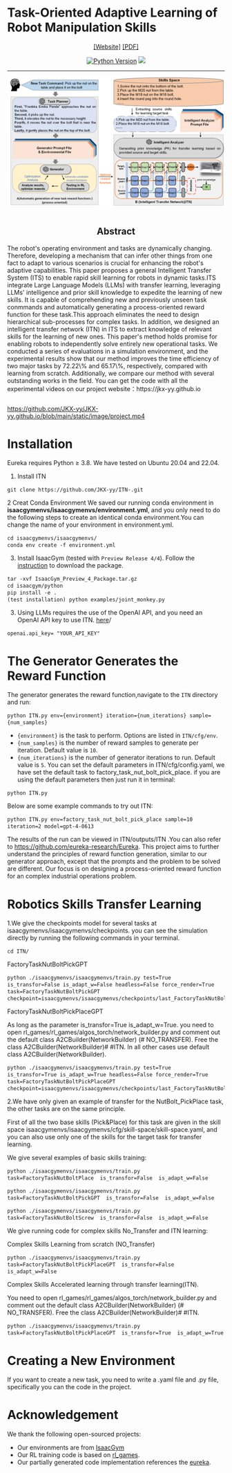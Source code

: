 # Task-Oriented Adaptive Learning of Robot Manipulation Skills

<div align="center">

[[Website]](https://jkx-yy.github.io/)
[[PDF] ](https://jkx-yy.github.io/ieeeconf__%E7%AC%AC%E4%B8%89%E7%89%88%E8%8B%B1%E6%96%87___8%E9%A1%B5_.pdf)



[![Python Version](https://img.shields.io/badge/Python-3.8-blue.svg)](https://github.com/eureka-research/Eureka)
[<img src="https://img.shields.io/badge/Framework-PyTorch-red.svg"/>](https://pytorch.org/)

______________________________________________________________________

![](image/ITS.png)        
</div>
<section class="section">
  <div class="container is-max-desktop">
    <div class="columns is-centered has-text-centered">
      <div class="column is-four-fifths">
        <h2 class="title is-3" align="center"> Abstract </h2>
        <div class="content has-text-justified">
          <p>
            The robot's operating environment and tasks are dynamically changing. Therefore, developing a mechanism that can infer other things from one fact to adapt to various scenarios is crucial for enhancing the robot's adaptive capabilities.  This paper proposes a general Intelligent Transfer System (ITS) to enable rapid skill learning for robots in dynamic tasks.ITS integrate Large Language Models (LLMs) with transfer learning, leveraging LLMs' intelligence and prior skill knowledge to expedite the learning of new skills.  It is capable of comprehending new and previously unseen task conmmands and automatically generating a process-oriented reward function for these task.This approach eliminates the need to design hierarchical sub-processes for  complex tasks. In addition, we designed an intelligent transfer network (ITN) in ITS to extract knowledge of relevant skills for the learning of new ones. This paper's method holds promise for enabling robots to independently solve entirely new operational tasks. We conducted a series of evaluations in a simulation environment, and the experimental results show that our method improves the time efficiency of two major tasks by 72.22\% and 65.17\%, respectively, compared with learning from scratch. Additionally, we compare our method with several outstanding works in the field.  You can get the code with all the experimental videos on our project website：https://jkx-yy.github.io
          </p>
        </div>
      </div>
    </div>
  </div>
</section>

https://github.com/JKX-yy/JKX-yy.github.io/blob/main/static/image/project.mp4


# Installation
Eureka requires Python ≥ 3.8. We have tested on Ubuntu 20.04 and 22.04.

1. Install ITN
```
git clone https://github.com/JKX-yy/ITN-.git
```
2  Creat Conda  Environment
We saved our running conda environment in **isaacgymenvs/isaacgymenvs/environment.yml**, and you only need to do the following steps to create an identical conda environment.You can change the name of your environment in environment.yml.
```
cd isaacgymenvs/isaacgymenvs/
conda env create -f environment.yml
```

3. Install IsaacGym (tested with `Preview Release 4/4`). Follow the [instruction](https://developer.nvidia.com/isaac-gym) to download the package.
```	
tar -xvf IsaacGym_Preview_4_Package.tar.gz
cd isaacgym/python
pip install -e .
(test installation) python examples/joint_monkey.py
```

3. Using LLMs requires the use of the OpenAI API, and you need an OpenAI API key to use ITN.
   [here](https://platform.openai.com/account/api-keys)/
```
openai.api_key= "YOUR_API_KEY"
```

# The Generator Generates the Reward Function

The generator generates the reward function,navigate to the `ITN` directory and run:
```
python ITN.py env={environment} iteration={num_iterations} sample={num_samples}
```
- `{environment}` is the task to perform. Options are listed in `ITN/cfg/env`.
- `{num_samples}` is the number of reward samples to generate per iteration. Default value is `10`.
- `{num_iterations}` is the number of  generator iterations to run. Default value is `5`.
You can set the default parameters in ITN/cfg/config.yaml, we have set the default task to factory_task_nut_bolt_pick_place. if you are using the default parameters then just run it in terminal:
```
python ITN.py 
```

Below are some example commands to try out ITN:
```
python ITN.py env=factory_task_nut_bolt_pick_place sample=10 iteration=2 model=gpt-4-0613
```
The results of the run can be viewed in ITN/outputs/ITN .You can also refer to https://github.com/eureka-research/Eureka. This project aims to further understand the principles of reward function generation, similar to our generator approach, except that the prompts and the problem to be solved are different. Our focus is on designing a process-oriented reward function for an  complex industrial operations problem.

# Robotics Skills Transfer Learning

1.We give the checkpoints model for several tasks at isaacgymenvs/isaacgymenvs/checkpoints. you can see the simulation directly by running the following commands in your terminal.
```
cd ITN/
```
FactoryTaskNutBoltPickGPT
```
python ./isaacgymenvs/isaacgymenvs/train.py test=True  is_transfor=False is_adapt_w=False headless=False force_render=True task=FactoryTaskNutBoltPickGPT checkpoint=isaacgymenvs/isaacgymenvs/checkpoints/last_FactoryTaskNutBoltPickGPT_ep_1024.pth

```
FactoryTaskNutBoltPickPlaceGPT

As long as the parameter is_transfor=True is_adapt_w=True. you need to open rl_games/rl_games/algos_torch/network_builder.py and comment out the default class A2CBuilder(NetworkBuilder) (# NO_TRANSFER). Free the class A2CBuilder(NetworkBuilder)# #ITN. In all other cases use default class A2CBuilder(NetworkBuilder). 

```
python ./isaacgymenvs/isaacgymenvs/train.py test=True  is_transfor=True is_adapt_w=True headless=False force_render=True task=FactoryTaskNutBoltPickPlaceGPT checkpoint=isaacgymenvs/isaacgymenvs/checkpoints/last_FactoryTaskNutBoltPickPlaceGPT_ep.pth
```

2.We have only given an example of transfer for the NutBolt_PickPlace task, the other tasks are on the same principle.

First of all the two base skills (Pick&Place) for this task are given in the skill space isaacgymenvs/isaacgymenvs/cfg/skill-space/skill-space.yaml, and you can also use only one of the skills for the target task for transfer learning.



We give several examples of basic skills training:
```
python ./isaacgymenvs/isaacgymenvs/train.py task=FactoryTaskNutBoltPlace  is_transfor=False  is_adapt_w=False   
```
```
python ./isaacgymenvs/isaacgymenvs/train.py task=FactoryTaskNutBoltPickGPT  is_transfor=False  is_adapt_w=False   
```
```
python ./isaacgymenvs/isaacgymenvs/train.py task=FactoryTaskNutBoltScrew  is_transfor=False  is_adapt_w=False   
```

We give running code for  complex skills No_Transfer and ITN learning:

Complex Skills  Learning from scratch (NO_Transfer)
```
python ./isaacgymenvs/isaacgymenvs/train.py task=FactoryTaskNutBoltPickPlaceGPT  is_transfor=False  is_adapt_w=False   
```
Complex Skills  Accelerated learning through transfer learning(ITN).

You need to open rl_games/rl_games/algos_torch/network_builder.py and comment out the default class A2CBuilder(NetworkBuilder) (# NO_TRANSFER). Free the class A2CBuilder(NetworkBuilder)# #ITN.

```
python ./isaacgymenvs/isaacgymenvs/train.py task=FactoryTaskNutBoltPickPlaceGPT  is_transfor=True  is_adapt_w=True 
```

# Creating  a New Environment
If you want to create a new task, you need to write a .yaml file and .py file, specifically you can the code in the project.

# Acknowledgement
We thank the following open-sourced projects:
- Our environments are from [IsaacGym](https://github.com/NVIDIA-Omniverse/IsaacGymEnvs)
- Our RL training code is based on [rl_games](https://github.com/Denys88/rl_games).
- Our partially generated code implementation references the  [eureka](https://github.com/eureka-research/Eureka).


